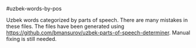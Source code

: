 #uzbek-words-by-pos

Uzbek words categorized by parts of speech. There are many mistakes in these files. The files have been generated using https://github.com/bmansurov/uzbek-parts-of-speech-determiner. Manual fixing is still needed.
